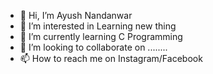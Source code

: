 - 👋 Hi, I’m Ayush Nandanwar
- 👀 I’m interested in Learning new thing
- 🌱 I’m currently learning C Programming
- 💞️ I’m looking to collaborate on ........
- 📫 How to reach me on Instagram/Facebook


<!---
ayush-003/ayush-003 is a ✨ special ✨ repository because its `README.md` (this file) appears on your GitHub profile.
You can click the Preview link to take a look at your changes.
--->
